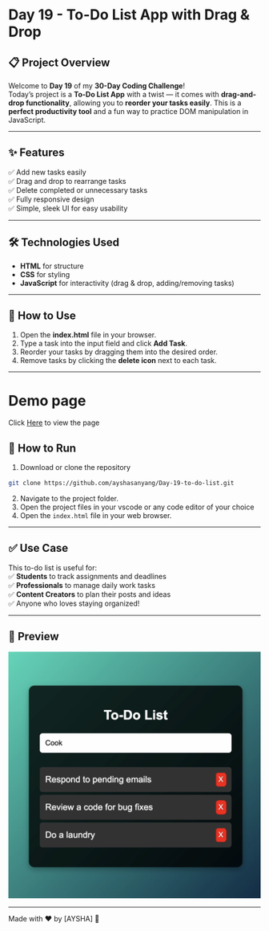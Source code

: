 # Day 19 - To-Do List App with Drag & Drop

## 📋 Project Overview
Welcome to **Day 19** of my **30-Day Coding Challenge**!  
Today’s project is a **To-Do List App** with a twist — it comes with **drag-and-drop functionality**, allowing you to **reorder your tasks easily**. This is a **perfect productivity tool** and a fun way to practice DOM manipulation in JavaScript.

---

## ✨ Features
✅ Add new tasks easily  
✅ Drag and drop to rearrange tasks  
✅ Delete completed or unnecessary tasks  
✅ Fully responsive design  
✅ Simple, sleek UI for easy usability

---

## 🛠️ Technologies Used
- **HTML** for structure  
- **CSS** for styling  
- **JavaScript** for interactivity (drag & drop, adding/removing tasks)

---

## 📖 How to Use
1. Open the **index.html** file in your browser.
2. Type a task into the input field and click **Add Task**.
3. Reorder your tasks by dragging them into the desired order.
4. Remove tasks by clicking the **delete icon** next to each task.

---
# Demo page

Click [Here](https://ayshasanyang.github.io/Day-19-to-do-list/) to view the page

## 🚀 How to Run
1. Download or clone the repository
```bash
git clone https://github.com/ayshasanyang/Day-19-to-do-list.git
```
2. Navigate to the project folder.
3. Open the project files in your vscode or any code editor of your choice
4. Open the `index.html` file in your web browser.

---

## ✅ Use Case
This to-do list is useful for:  
✅ **Students** to track assignments and deadlines  
✅ **Professionals** to manage daily work tasks  
✅ **Content Creators** to plan their posts and ideas  
✅ Anyone who loves staying organized!

---

## 📸 Preview
![To-Do List Preview](img/to-do-list.png)

---
Made with ❤️ by [AYSHA] 🚀